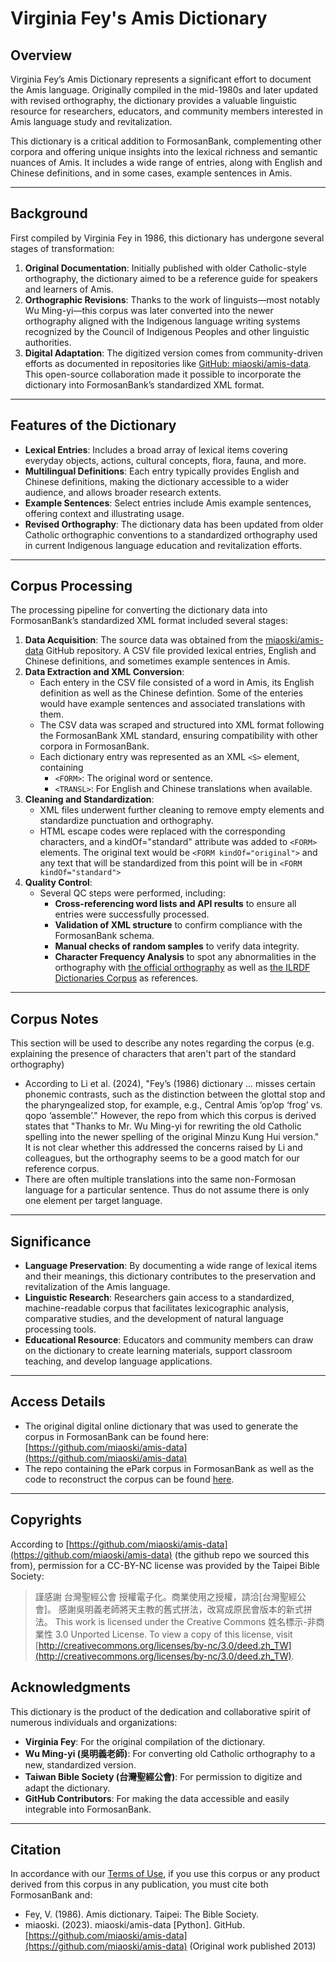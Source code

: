 # Virginia Fey's Amis Dictionary

## Overview

Virginia Fey’s Amis Dictionary represents a significant effort to document the Amis language. Originally compiled in the mid-1980s and later updated with revised orthography, the dictionary provides a valuable linguistic resource for researchers, educators, and community members interested in Amis language study and revitalization.

This dictionary is a critical addition to FormosanBank, complementing other corpora and offering unique insights into the lexical richness and semantic nuances of Amis. It includes a wide range of entries, along with English and Chinese definitions, and in some cases, example sentences in Amis.

---

## Background

First compiled by Virginia Fey in 1986, this dictionary has undergone several stages of transformation:

1. **Original Documentation**: Initially published with older Catholic-style orthography, the dictionary aimed to be a reference guide for speakers and learners of Amis.
2. **Orthographic Revisions**: Thanks to the work of linguists—most notably Wu Ming-yi—this corpus was later converted into the newer orthography aligned with the Indigenous language writing systems recognized by the Council of Indigenous Peoples and other linguistic authorities.
3. **Digital Adaptation**: The digitized version comes from community-driven efforts as documented in repositories like [GitHub: miaoski/amis-data](https://github.com/miaoski/amis-data). This open-source collaboration made it possible to incorporate the dictionary into FormosanBank’s standardized XML format.

---

## Features of the Dictionary

- **Lexical Entries**: Includes a broad array of lexical items covering everyday objects, actions, cultural concepts, flora, fauna, and more.
- **Multilingual Definitions**: Each entry typically provides English and Chinese definitions, making the dictionary accessible to a wider audience, and allows broader research extents.
- **Example Sentences**: Select entries include Amis example sentences, offering context and illustrating usage.
- **Revised Orthography**: The dictionary data has been updated from older Catholic orthographic conventions to a standardized orthography used in current Indigenous language education and revitalization efforts.

---

## Corpus Processing

The processing pipeline for converting the dictionary data into FormosanBank’s standardized XML format included several stages:

1. **Data Acquisition**: The source data was obtained from the [miaoski/amis-data](https://github.com/miaoski/amis-data) GitHub repository. A CSV file provided lexical entries, English and Chinese definitions, and sometimes example sentences in Amis.
2. **Data Extraction and XML Conversion**:
   - Each entery in the CSV file consisted of a word in Amis, its English definition as well as the Chinese defintion. Some of the enteries would have example sentences and associated translations with them.
   - The CSV data was scraped and structured into XML format following the FormosanBank XML standard, ensuring compatibility with other corpora in FormosanBank.
   - Each dictionary entry was represented as an XML ``<S>`` element, containing
     - ``<FORM>``: The original word or sentence.
     - ``<TRANSL>``: For English and Chinese translations when available.
3. **Cleaning and Standardization**:
   - XML files underwent further cleaning to remove empty elements and standardize punctuation and orthography.
   - HTML escape codes were replaced with the corresponding characters, and a kindOf="standard" attribute was added to ``<FORM>`` elements. The original text would be ``<FORM kindOf="original">`` and any text that will be standardized from this point will be in ``<FORM kindOf="standard">``
4. **Quality Control**:
   - Several QC steps were performed, including:
     - **Cross-referencing word lists and API results** to ensure all entries were successfully processed.
     - **Validation of XML structure** to confirm compliance with the FormosanBank schema.
     - **Manual checks of random samples** to verify data integrity.
     - **Character Frequency Analysis** to spot any abnormalities in the orthography with [the official orthography](https://yongfu.name/temp-data/pdf/writingsystemsdoc.pdf) as well as [the ILRDF Dictionaries Corpus](https://ai4commsci.gitbook.io/formosanbank/the-bank-architecture/corpora/ilrdf-dictionaries) as references.

---

## Corpus Notes

This section will be used to describe any notes regarding the corpus (e.g. explaining the presence of characters that aren't part of the standard orthography)

- According to Li et al. (2024), "Fey’s (1986) dictionary ... misses certain phonemic contrasts, such as the distinction between the glottal stop and the pharyngealized stop, for example, e.g., Central Amis ’op’op ‘frog’ vs. qopo ‘assemble’." However, the repo from which this corpus is derived states that "Thanks to Mr. Wu Ming-yi for rewriting the old Catholic spelling into the newer spelling of the original Minzu Kung Hui version." It is not clear whether this addressed the concerns raised by Li and colleagues, but the orthography seems to be a good match for our reference corpus.
- There are often multiple translations into the same non-Formosan language for a particular sentence. Thus do not assume there is only one element per target language.

---

## Significance

- **Language Preservation**: By documenting a wide range of lexical items and their meanings, this dictionary contributes to the preservation and revitalization of the Amis language.
- **Linguistic Research**: Researchers gain access to a standardized, machine-readable corpus that facilitates lexicographic analysis, comparative studies, and the development of natural language processing tools.
- **Educational Resource**: Educators and community members can draw on the dictionary to create learning materials, support classroom teaching, and develop language applications.

---

## Access Details

- The original digital online dictionary that was used to generate the corpus in FormosanBank can be found here: [https://github.com/miaoski/amis-data](https://github.com/miaoski/amis-data)
- The repo containing the ePark corpus in FormosanBank as well as the code to reconstruct the corpus can be found [here](https://github.com/FormosanBank/FormosanBank/tree/main/Corpora/Virginia_Fey_Dictionary).

---

## Copyrights

According to [https://github.com/miaoski/amis-data](https://github.com/miaoski/amis-data) (the github repo we sourced this from), permission for a CC-BY-NC license was provided by the Taipei Bible Society:

> 謹感謝 台灣聖經公會 授權電子化。商業使用之授權，請洽[台灣聖經公會]。
> 感謝吳明義老師將天主教的舊式拼法，改寫成原民會版本的新式拼法。
> This work is licensed under the Creative Commons 姓名標示-非商業性 3.0 Unported License. To view a copy of this license, visit [http://creativecommons.org/licenses/by-nc/3.0/deed.zh_TW](http://creativecommons.org/licenses/by-nc/3.0/deed.zh_TW).

## Acknowledgments

This dictionary is the product of the dedication and collaborative spirit of numerous individuals and organizations:

- **Virginia Fey**: For the original compilation of the dictionary.
- **Wu Ming-yi (吳明義老師)**: For converting old Catholic orthography to a new, standardized version.
- **Taiwan Bible Society (台灣聖經公會)**: For permission to digitize and adapt the dictionary.
- **GitHub Contributors**: For making the data accessible and easily integrable into FormosanBank.

---

## Citation

In accordance with our [Terms of Use](https://ai4commsci.gitbook.io/formosanbank/additional-resources/terms-of-use), if you use this corpus or any product derived from this corpus in any publication, you must cite both FormosanBank and:

- Fey, V. (1986). Amis dictionary. Taipei: The Bible Society.
- miaoski. (2023). miaoski/amis-data [Python]. GitHub. [https://github.com/miaoski/amis-data](https://github.com/miaoski/amis-data) (Original work published 2013)
